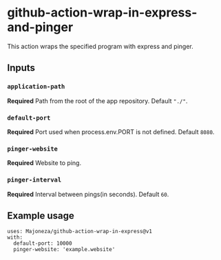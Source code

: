 # github-action-wrap-in-express-and-pinger

This action wraps the specified program with express and pinger.

## Inputs

### `application-path`

**Required** Path from the root of the app repository. Default `"./"`.

### `default-port`

**Required** Port used when process.env.PORT is not defined. Default `8080`.

### `pinger-website`

**Required** Website to ping.

### `pinger-interval`

**Required** Interval between pings(in seconds). Default `60`.

## Example usage
```
uses: Majoneza/github-action-wrap-in-express@v1
with:
  default-port: 10000
  pinger-website: 'example.website'
```
